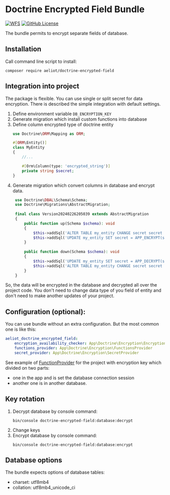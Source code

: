 # Doctrine Encrypted Field  Bundle


[![WFS](https://github.com/Aeliot-Tm/doctrine-encrypted-field/actions/workflows/automated_testing.yml/badge.svg?branch=main)](https://github.com/Aeliot-Tm/doctrine-encrypted-field/actions)
[![GitHub License](https://img.shields.io/github/license/Aeliot-Tm/doctrine-encrypted-field?label=License&labelColor=black)](LICENSE)

The bundle permits to encrypt separate fields of database.

## Installation

Call command line script to install:
```shell
composer require aeliot/doctrine-encrypted-field
```

## Integration into project

The package is flexible. You can use single or split secret for data encryption. 
There is described the simple integration with default settings.

1. Define environment variable `DB_ENCRYPTION_KEY`
2. Generate migration which install custom functions into database 
3. Define column encrypted type of doctrine entity
    ```php
    use Doctrine\ORM\Mapping as ORM;
    
    #[ORM\Entity()]
    class MyEntity
    {
        //...
    
        #[Orm\Column(type: 'encrypted_string')]
        private string $secret;
    }
    ```
4. Generate migration which convert columns in database and encrypt data.
   ```php
    use Doctrine\DBAL\Schema\Schema;
    use Doctrine\Migrations\AbstractMigration;
    
    final class Version20240226205039 extends AbstractMigration
    {
        public function up(Schema $schema): void
        {
            $this->addSql('ALTER TABLE my_entity CHANGE secret secret VARBINARY(1024) DEFAULT NOT NULL');
            $this->addSql('UPDATE my_entity SET secret = APP_ENCRYPT(secret) WHERE 1;');
        }
    
        public function down(Schema $schema): void
        {
            $this->addSql('UPDATE my_entity SET secret = APP_DECRYPT(secret) WHERE 1;');
            $this->addSql('ALTER TABLE my_entity CHANGE secret secret VARCHAR(255) DEFAULT NOT NULL');
        }
    }
    ```

So, the data will be encrypted in the database and decrypted all over the project code. 
You don't need to change data type of you field of entity and don't need to make another updates of your project.

## Configuration (optional):

You can use bundle without an extra configuration. But the most common one is like this:

```yml
aeliot_doctrine_encrypted_field:
    encryption_availability_checker: App\Doctrine\Encryption\EncryptionAvailabilityChecker
    functions_provider: App\Doctrine\Encryption\FunctionsProvider
    secret_provider: App\Doctrine\Encryption\SecretProvider
```
See example of [FunctionProvider](example/Doctrine/Encryption/FunctionProvider.php) for the project 
with encryption key which divided on two parts:
- one in the app and is set the database connection session
- another one is in another database.

## Key rotation

1. Decrypt database by console command:
   ```shell
   bin/console doctrine-encrypted-field:database:decrypt
   ```
2. Change keys
3. Encrypt database by console command:
   ```shell
   bin/console doctrine-encrypted-field:database:encrypt
   ```

## Database options

The bundle expects options of database tables:
- charset: utf8mb4
- collation: utf8mb4_unicode_ci
